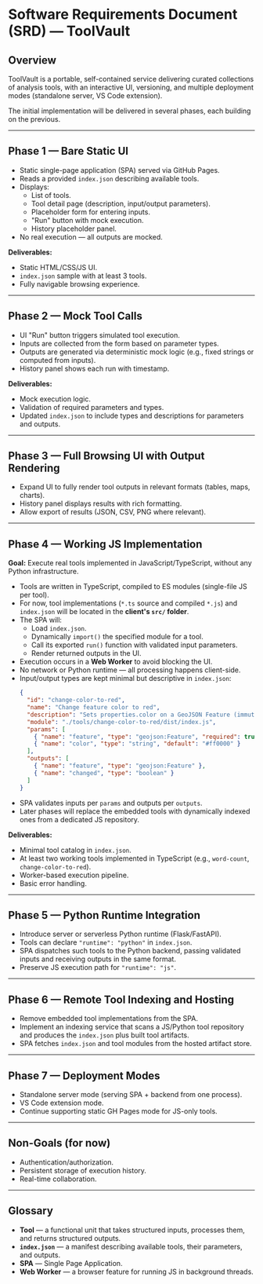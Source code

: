 # Software Requirements Document (SRD) — ToolVault

## Overview

ToolVault is a portable, self-contained service delivering curated collections of analysis tools, with an interactive UI, versioning, and multiple deployment modes (standalone server, VS Code extension).

The initial implementation will be delivered in several phases, each building on the previous.

---

## Phase 1 — Bare Static UI

- Static single-page application (SPA) served via GitHub Pages.
- Reads a provided `index.json` describing available tools.
- Displays:
  - List of tools.
  - Tool detail page (description, input/output parameters).
  - Placeholder form for entering inputs.
  - "Run" button with mock execution.
  - History placeholder panel.
- No real execution — all outputs are mocked.

**Deliverables:**
- Static HTML/CSS/JS UI.
- `index.json` sample with at least 3 tools.
- Fully navigable browsing experience.

---

## Phase 2 — Mock Tool Calls

- UI "Run" button triggers simulated tool execution.
- Inputs are collected from the form based on parameter types.
- Outputs are generated via deterministic mock logic (e.g., fixed strings or computed from inputs).
- History panel shows each run with timestamp.

**Deliverables:**
- Mock execution logic.
- Validation of required parameters and types.
- Updated `index.json` to include types and descriptions for parameters and outputs.

---

## Phase 3 — Full Browsing UI with Output Rendering

- Expand UI to fully render tool outputs in relevant formats (tables, maps, charts).
- History panel displays results with rich formatting.
- Allow export of results (JSON, CSV, PNG where relevant).

---

## Phase 4 — Working JS Implementation

**Goal:** Execute real tools implemented in JavaScript/TypeScript, without any Python infrastructure.

- Tools are written in TypeScript, compiled to ES modules (single-file JS per tool).
- For now, tool implementations (`*.ts` source and compiled `*.js`) and `index.json` will be located in the **client's `src/` folder**.
- The SPA will:
  - Load `index.json`.
  - Dynamically `import()` the specified module for a tool.
  - Call its exported `run()` function with validated input parameters.
  - Render returned outputs in the UI.
- Execution occurs in a **Web Worker** to avoid blocking the UI.
- No network or Python runtime — all processing happens client-side.
- Input/output types are kept minimal but descriptive in `index.json`:
  ```json
  {
    "id": "change-color-to-red",
    "name": "Change feature color to red",
    "description": "Sets properties.color on a GeoJSON Feature (immutable).",
    "module": "./tools/change-color-to-red/dist/index.js",
    "params": [
      { "name": "feature", "type": "geojson:Feature", "required": true },
      { "name": "color", "type": "string", "default": "#ff0000" }
    ],
    "outputs": [
      { "name": "feature", "type": "geojson:Feature" },
      { "name": "changed", "type": "boolean" }
    ]
  }
  ```
- SPA validates inputs per `params` and outputs per `outputs`.
- Later phases will replace the embedded tools with dynamically indexed ones from a dedicated JS repository.

**Deliverables:**
- Minimal tool catalog in `index.json`.
- At least two working tools implemented in TypeScript (e.g., `word-count`, `change-color-to-red`).
- Worker-based execution pipeline.
- Basic error handling.

---

## Phase 5 — Python Runtime Integration

- Introduce server or serverless Python runtime (Flask/FastAPI).
- Tools can declare `"runtime": "python"` in `index.json`.
- SPA dispatches such tools to the Python backend, passing validated inputs and receiving outputs in the same format.
- Preserve JS execution path for `"runtime": "js"`.

---

## Phase 6 — Remote Tool Indexing and Hosting

- Remove embedded tool implementations from the SPA.
- Implement an indexing service that scans a JS/Python tool repository and produces the `index.json` plus built tool artifacts.
- SPA fetches `index.json` and tool modules from the hosted artifact store.

---

## Phase 7 — Deployment Modes

- Standalone server mode (serving SPA + backend from one process).
- VS Code extension mode.
- Continue supporting static GH Pages mode for JS-only tools.

---

## Non-Goals (for now)

- Authentication/authorization.
- Persistent storage of execution history.
- Real-time collaboration.

---

## Glossary

- **Tool** — a functional unit that takes structured inputs, processes them, and returns structured outputs.
- **`index.json`** — a manifest describing available tools, their parameters, and outputs.
- **SPA** — Single Page Application.
- **Web Worker** — a browser feature for running JS in background threads.
